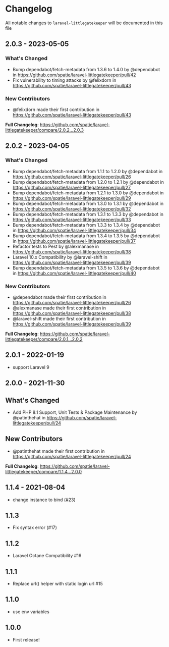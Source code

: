 # Changelog

All notable changes to `laravel-littlegatekeeper` will be documented in this file

## 2.0.3 - 2023-05-05

### What's Changed

- Bump dependabot/fetch-metadata from 1.3.6 to 1.4.0 by @dependabot in https://github.com/spatie/laravel-littlegatekeeper/pull/42
- Fix vulnerability to timing attacks  by @felixdorn in https://github.com/spatie/laravel-littlegatekeeper/pull/43

### New Contributors

- @felixdorn made their first contribution in https://github.com/spatie/laravel-littlegatekeeper/pull/43

**Full Changelog**: https://github.com/spatie/laravel-littlegatekeeper/compare/2.0.2...2.0.3

## 2.0.2 - 2023-04-05

### What's Changed

- Bump dependabot/fetch-metadata from 1.1.1 to 1.2.0 by @dependabot in https://github.com/spatie/laravel-littlegatekeeper/pull/26
- Bump dependabot/fetch-metadata from 1.2.0 to 1.2.1 by @dependabot in https://github.com/spatie/laravel-littlegatekeeper/pull/27
- Bump dependabot/fetch-metadata from 1.2.1 to 1.3.0 by @dependabot in https://github.com/spatie/laravel-littlegatekeeper/pull/29
- Bump dependabot/fetch-metadata from 1.3.0 to 1.3.1 by @dependabot in https://github.com/spatie/laravel-littlegatekeeper/pull/32
- Bump dependabot/fetch-metadata from 1.3.1 to 1.3.3 by @dependabot in https://github.com/spatie/laravel-littlegatekeeper/pull/33
- Bump dependabot/fetch-metadata from 1.3.3 to 1.3.4 by @dependabot in https://github.com/spatie/laravel-littlegatekeeper/pull/34
- Bump dependabot/fetch-metadata from 1.3.4 to 1.3.5 by @dependabot in https://github.com/spatie/laravel-littlegatekeeper/pull/37
- Refactor tests to Pest by @alexmanase in https://github.com/spatie/laravel-littlegatekeeper/pull/38
- Laravel 10.x Compatibility by @laravel-shift in https://github.com/spatie/laravel-littlegatekeeper/pull/39
- Bump dependabot/fetch-metadata from 1.3.5 to 1.3.6 by @dependabot in https://github.com/spatie/laravel-littlegatekeeper/pull/40

### New Contributors

- @dependabot made their first contribution in https://github.com/spatie/laravel-littlegatekeeper/pull/26
- @alexmanase made their first contribution in https://github.com/spatie/laravel-littlegatekeeper/pull/38
- @laravel-shift made their first contribution in https://github.com/spatie/laravel-littlegatekeeper/pull/39

**Full Changelog**: https://github.com/spatie/laravel-littlegatekeeper/compare/2.0.1...2.0.2

## 2.0.1 - 2022-01-19

- support Laravel 9

## 2.0.0 - 2021-11-30

## What's Changed

- Add PHP 8.1 Support, Unit Tests & Package Maintenance  by @patinthehat in https://github.com/spatie/laravel-littlegatekeeper/pull/24

## New Contributors

- @patinthehat made their first contribution in https://github.com/spatie/laravel-littlegatekeeper/pull/24

**Full Changelog**: https://github.com/spatie/laravel-littlegatekeeper/compare/1.1.4...2.0.0

## 1.1.4 - 2021-08-04

- change instance to bind (#23)

## 1.1.3

- Fix syntax error (#17)

## 1.1.2

- Laravel Octane Compatibility #16

## 1.1.1

- Replace url() helper with static login url #15

## 1.1.0

- use env variables

## 1.0.0

- First release!
